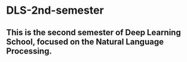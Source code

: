 ﻿# DLS-2nd-semester

## This is the second semester of Deep Learning School, focused on the Natural Language Processing.
